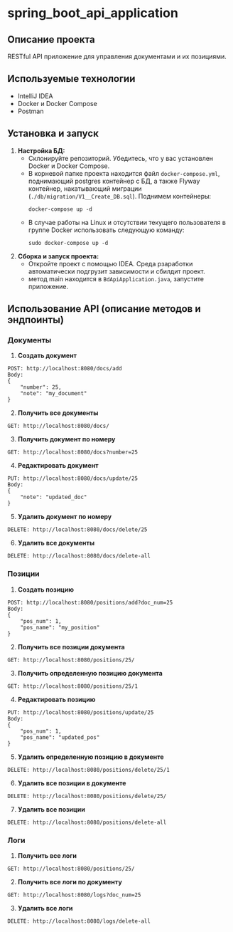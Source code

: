 # spring_boot_api_application

## Описание проекта

RESTful API приложение для управления документами и их позициями.

## Используемые технологии

- IntelliJ IDEA
- Docker и Docker Compose
- Postman

## Установка и запуск

1. **Настройка БД:**
    - Склонируйте репозиторий. Убедитесь, что у вас установлен Docker и Docker Compose.
    - В корневой папке проекта находится файл `docker-compose.yml`, поднимающий postgres контейнер c БД, а также Flyway контейнер, накатывающий миграции (`./db/migration/V1__Create_DB.sql`). Поднимем контейнеры:
      ```
      docker-compose up -d
      ```
    - В случае работы на Linux и отсутствии текущего пользователя в группе Docker использовать следующую команду:
      ```
      sudo docker-compose up -d
      ```
2. **Сборка и запуск проекта:**
    - Откройте проект с помощью IDEA. Среда рзаработки автоматически подгрузит зависимости и сбилдит проект.
    - метод main находится в `BdApiApplication.java`, запустите приложение.
## Использование API (описание методов и эндпоинты)
### Документы

1. **Создать документ**
```
POST: http://localhost:8080/docs/add
Body:
{
    "number": 25,
    "note": "my_document"
}
```
2. **Получить все документы**
```
GET: http://localhost:8080/docs/
```
3. **Получить документ по номеру**
```
GET: http://localhost:8080/docs?number=25
```
4. **Редактировать документ**
```
PUT: http://localhost:8080/docs/update/25
Body:
{
    "note": "updated_doc"
}
```
5. **Удалить документ по номеру**
```
DELETE: http://localhost:8080/docs/delete/25
```
6. **Удалить все документы**
```
DELETE: http://localhost:8080/docs/delete-all
```
### Позиции
1. **Создать позицию**
```
POST: http://localhost:8080/positions/add?doc_num=25
Body:
{
    "pos_num": 1,
    "pos_name": "my_position"
}
```
2. **Получить все позиции документа**
```
GET: http://localhost:8080/positions/25/
```
3. **Получить определенную позицию документа**
```
GET: http://localhost:8080/positions/25/1
```
4. **Редактировать позицию**
```
PUT: http://localhost:8080/positions/update/25
Body:
{
    "pos_num": 1,
    "pos_name": "updated_pos"
}
```
5. **Удалить определенную позицию в документе**
```
DELETE: http://localhost:8080/positions/delete/25/1
```
6. **Удалить все позиции в документе**
```
DELETE: http://localhost:8080/positions/delete/25/
```
7. **Удалить все позиции**
```
DELETE: http://localhost:8080/positions/delete-all
```
### Логи
1. **Получить все логи**
```
GET: http://localhost:8080/positions/25/
```
2. **Получить все логи по документу**
```
GET: http://localhost:8080/logs?doc_num=25
```
3. **Удалить все логи**
```
DELETE: http://localhost:8080/logs/delete-all
```